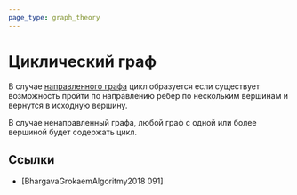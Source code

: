 ```yaml
---
page_type: graph_theory
---
```

# Циклический граф

В случае [направленного графа](20221107234333.md) цикл образуется если существует возможность пройти по направлению ребер по нескольким вершинам и вернутся в исходную вершину.

В случае ненаправленный графа, любой граф с одной или более вершиной будет содержать цикл.

## Ссылки

* [BhargavaGrokaemAlgoritmy2018 091] 
